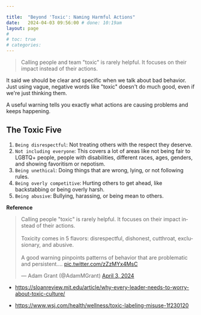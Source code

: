 ```yaml
---

title:  "Beyond 'Toxic': Naming Harmful Actions"
date:   2024-04-03 09:56:00 # done: 10:19am
layout: page
#
# toc: true
# categories:
---
```


> Calling people and team "toxic" is rarely helpful. It focuses on their impact instead of their actions.

It said we should be clear and specific when we talk about bad behavior. Just using vague, negative words like "toxic" doesn't do much good, even if we're just thinking them.

A useful warning tells you exactly what actions are causing problems and keeps happening.

## The Toxic Five
1. `Being disrespectful`: Not treating others with the respect they deserve.
1. `Not including everyone`: This covers a lot of areas like not being fair to LGBTQ+ people, people with disabilities, different races, ages, genders, and showing favoritism or nepotism.
1. `Being unethical`: Doing things that are wrong, lying, or not following rules.
1. `Being overly competitive`: Hurting others to get ahead, like backstabbing or being overly harsh.
1. `Being abusive`: Bullying, harassing, or being mean to others.



**Reference**

<blockquote class="twitter-tweet"><p lang="en" dir="ltr">Calling people &quot;toxic&quot; is rarely helpful. It focuses on their impact instead of their actions.<br><br>Toxicity comes in 5 flavors: disrespectful, dishonest, cutthroat, exclusionary, and abusive.<br><br>A good warning pinpoints patterns of behavior that are problematic and persistent.… <a href="https://t.co/zZzMYx4MsC">pic.twitter.com/zZzMYx4MsC</a></p>&mdash; Adam Grant (@AdamMGrant) <a href="https://twitter.com/AdamMGrant/status/1775515753053073593?ref_src=twsrc%5Etfw">April 3, 2024</a></blockquote> <script async src="https://platform.twitter.com/widgets.js" charset="utf-8"></script>

- https://sloanreview.mit.edu/article/why-every-leader-needs-to-worry-about-toxic-culture/

- https://www.wsj.com/health/wellness/toxic-labeling-misuse-1f230120
